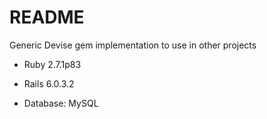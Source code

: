 # README

Generic Devise gem implementation to use in other projects


* Ruby 2.7.1p83

* Rails 6.0.3.2

* Database: MySQL
